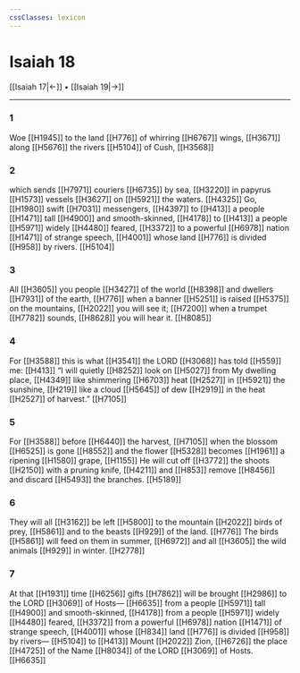 ```yaml
---
cssClasses: lexicon
---
```


# Isaiah 18

[[Isaiah 17|←]] • [[Isaiah 19|→]]

---

### 1
Woe [[H1945]] to the land [[H776]] of whirring [[H6767]] wings, [[H3671]] along [[H5676]] the rivers [[H5104]] of Cush, [[H3568]]

### 2
which sends [[H7971]] couriers [[H6735]] by sea, [[H3220]] in papyrus [[H1573]] vessels [[H3627]] on [[H5921]] the waters. [[H4325]] Go, [[H1980]] swift [[H7031]] messengers, [[H4397]] to [[H413]] a people [[H1471]] tall [[H4900]] and smooth-skinned, [[H4178]] to [[H413]] a people [[H5971]] widely [[H4480]] feared, [[H3372]] to a powerful [[H6978]] nation [[H1471]] of strange speech, [[H4001]] whose land [[H776]] is divided [[H958]] by rivers. [[H5104]]

### 3
All [[H3605]] you people [[H3427]] of the world [[H8398]] and dwellers [[H7931]] of the earth, [[H776]] when a banner [[H5251]] is raised [[H5375]] on the mountains, [[H2022]] you will see it; [[H7200]] when a trumpet [[H7782]] sounds, [[H8628]] you will hear it. [[H8085]]

### 4
For [[H3588]] this is what [[H3541]] the LORD [[H3068]] has told [[H559]] me: [[H413]] “I will quietly [[H8252]] look on [[H5027]] from My dwelling place, [[H4349]] like shimmering [[H6703]] heat [[H2527]] in [[H5921]] the sunshine, [[H219]] like a cloud [[H5645]] of dew [[H2919]] in the heat [[H2527]] of harvest.” [[H7105]]

### 5
For [[H3588]] before [[H6440]] the harvest, [[H7105]] when the blossom [[H6525]] is gone [[H8552]] and the flower [[H5328]] becomes [[H1961]] a ripening [[H1580]] grape, [[H1155]] He will cut off [[H3772]] the shoots [[H2150]] with a pruning knife, [[H4211]] and [[H853]] remove [[H8456]] and discard [[H5493]] the branches. [[H5189]]

### 6
They will all [[H3162]] be left [[H5800]] to the mountain [[H2022]] birds of prey, [[H5861]] and to the beasts [[H929]] of the land. [[H776]] The birds [[H5861]] will feed on them in summer, [[H6972]] and all [[H3605]] the wild animals [[H929]] in winter. [[H2778]]

### 7
At that [[H1931]] time [[H6256]] gifts [[H7862]] will be brought [[H2986]] to the LORD [[H3069]] of Hosts— [[H6635]] from a people [[H5971]] tall [[H4900]] and smooth-skinned, [[H4178]] from a people [[H5971]] widely [[H4480]] feared, [[H3372]] from a powerful [[H6978]] nation [[H1471]] of strange speech, [[H4001]] whose [[H834]] land [[H776]] is divided [[H958]] by rivers— [[H5104]] to [[H413]] Mount [[H2022]] Zion, [[H6726]] the place [[H4725]] of the Name [[H8034]] of the LORD [[H3069]] of Hosts. [[H6635]]

